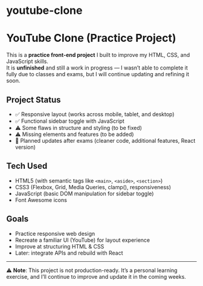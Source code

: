 # youtube-clone
# YouTube Clone (Practice Project)

This is a **practice front-end project** I built to improve my HTML, CSS, and JavaScript skills.  
It is **unfinished** and still a work in progress — I wasn’t able to complete it fully due to classes and exams, but I will continue updating and refining it soon.  

## Project Status
- ✅ Responsive layout (works across mobile, tablet, and desktop)  
- ✅ Functional sidebar toggle with JavaScript  
- ⚠️ Some flaws in structure and styling (to be fixed)  
- ⚠️ Missing elements and features (to be added)  
- 🔄 Planned updates after exams (cleaner code, additional features, React version)  

## Tech Used
- HTML5 (with semantic tags like `<main>`, `<aside>`, `<section>`)  
- CSS3 (Flexbox, Grid, Media Queries, clamp(), responsiveness)  
- JavaScript (basic DOM manipulation for sidebar toggle)  
- Font Awesome icons  

## Goals
- Practice responsive web design  
- Recreate a familiar UI (YouTube) for layout experience  
- Improve at structuring HTML & CSS  
- Later: integrate APIs and rebuild with React  

---

⚠️ **Note**: This project is not production-ready. It’s a personal learning exercise, and I’ll continue to improve and update it in the coming weeks.  

